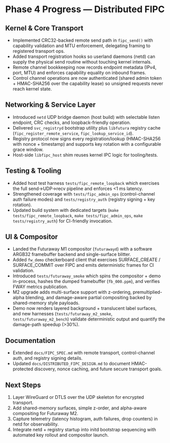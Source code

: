# Phase 4 Progress — Distributed FIPC

## Kernel & Core Transport
- Implemented CRC32-backed remote send path in `fipc_send()` with capability validation and MTU enforcement, delegating framing to registered transport ops.
- Added transport registration hooks so userland daemons (netd) can supply the physical send routine without touching kernel internals.
- Remote channel bookkeeping now records endpoint metadata (IPv4, port, MTU) and enforces capability equality on inbound frames.
- Control channel operations are now authenticated (shared admin token + HMAC-SHA256 over the capability lease) so unsigned requests never reach kernel state.

## Networking & Service Layer
- Introduced `netd` UDP bridge daemon (host build) with selectable listen endpoint, CRC checks, and loopback-friendly operation.
- Delivered `svc_registryd` bootstrap utility plus `libfutura` registry cache (`fipc_register_remote_service`, `fipc_lookup_service_id`).
- Registry protocol now signs every registration/lookup (HMAC-SHA256 with nonce + timestamp) and supports key rotation with a configurable grace window.
- Host-side `libfipc_host` shim reuses kernel IPC logic for tooling/tests.

## Testing & Tooling
- Added host test harness `tests/fipc_remote_loopback` which exercises the full send→UDP→recv pipeline and enforces <1 ms latency.
- Strengthened coverage with `tests/fipc_admin_ops` (control-channel auth failure modes) and `tests/registry_auth` (registry signing + key rotation).
- Updated build system with dedicated targets (`make tests/fipc_remote_loopback`, `make tests/fipc_admin_ops`, `make tests/registry_auth`) for CI-friendly invocation.

## UI & Compositor
- Landed the Futuraway M1 compositor (`futurawayd`) with a software ARGB32 framebuffer backend and single-surface blitter.
- Added `fw_demo` checkerboard client that exercises SURFACE_CREATE / SURFACE_COMMIT over FIPC and emits deterministic frames for CI validation.
- Introduced `tests/futuraway_smoke` which spins the compositor + demo in-process, hashes the dumped framebuffer (`fb_000.ppm`), and verifies FWAY metrics publication.
- M2 upgrade adds multi-surface support with z-ordering, premultiplied-alpha blending, and damage-aware partial compositing backed by shared-memory style payloads.
- Demo now renders layered background + translucent label surfaces, and new harnesses (`tests/futuraway_m2_smoke`, `tests/futuraway_m2_bench`) validate deterministic output and quantify the damage-path speedup (>30%).

## Documentation
- Extended `docs/FIPC_SPEC.md` with remote transport, control-channel auth, and registry signing details.
- Updated `docs/DISTRIBUTED_FIPC_DESIGN.md` to document HMAC-protected discovery, nonce caching, and future secure transport goals.

## Next Steps
1. Layer WireGuard or DTLS over the UDP skeleton for encrypted transport.
2. Add shared-memory surfaces, simple z-order, and alpha-aware compositing for Futuraway M2.
3. Capture telemetry (latency histogram, auth failures, drop counters) in netd for observability.
4. Integrate netd + registry startup into initd bootstrap sequencing with automated key rollout and compositor launch.
